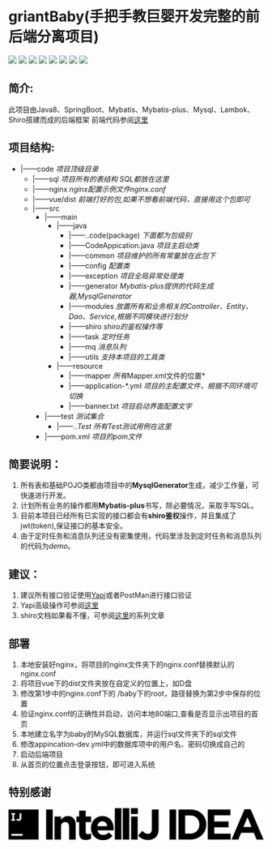# griantBaby(手把手教巨婴开发完整的前后端分离项目)

![](https://badgen.net/badge/License/MIT/blue) ![](https://badgen.net/badge/Maven/3.0+/green) ![](https://badgen.net/badge/JDK/1.8+/orange) ![](https://badgen.net/badge/SpringBoot/2.0+/pink) ![](https://badgen.net/badge/Mysql/5.7+/purple) ![](https://badgen.net/badge/Shiro/1.5/yellow) [![](https://badgen.net/badge/Mybatis-plus/3.0+/green)](https://mp.baomidou.com/) ![](https://badgen.net/badge/author/jacksparrow414,Canon4G/cyan?list=|)

## 简介:
此项目由Java8、SpringBoot、Mybatis、Mybatis-plus、Mysql、Lambok、Shiro搭建而成的后端框架
前端代码参阅[这里](https://github.com/jacksparrow414/Vue)

## 项目结构:
- |——code                                                *项目顶级目录*
  - |——sql                                              *项目所有的表结构 SQL都放在这里*
  - |——nginx                                            *nginx配置示例文件nginx.conf*
  - |——vue/dist                                         *前端打好的包,如果不想看前端代码，直接用这个包即可*
  - |——src
     - |——main
         - |——java
           - |——..code(package)                         *下面都为包级别*
           - |——CodeAppication.java                  *项目主启动类*
           - |——common                               *项目维护的所有常量放在此包下*
           - |——config                               *配置类*
           - |——exception                            *项目全局异常处理类*
           - |——generator                            *Mybatis-plus提供的代码生成器,MysqlGenerator*
           - |——modules                              *放置所有和业务相关的Controller、Entity、Dao、Service,根据不同模块进行划分*
           - |——shiro                                *shiro的鉴权操作等*
           - |——task                                 *定时任务*
           - |——mq                                   *消息队列*
           - |——utils                                *支持本项目的工具类*
       - |——resource
          - |——mapper                                  *所有*Mapper.xml文件的位置*
          - |——application-*.yml                       *项目的主配置文件，根据不同环境可切换*
          - |——banner.txt                              *项目启动界面配置文字*
    - |——test                                          *测试集合*
       - |——..*Test                                    *所有*Test测试用例在这里*
    - |——pom.xml                                       *项目的pom文件*

## 简要说明：
1. 所有表和基础POJO类都由项目中的**MysqlGenerator**生成，减少工作量，可快速进行开发。
2. 计划所有业务的操作都用**Mybatis-plus**书写，除必要情况，采取手写SQL。
3. 目前本项目已经所有已实现的接口都会有**shiro鉴权**操作，并且集成了jwt(token),保证接口的基本安全。
4. 由于定时任务和消息队列还没有密集使用，代码里涉及到定时任务和消息队列的代码为*demo*。
## 建议：
1. 建议所有接口验证使用[Yapi](http://yapi.demo.qunar.com/)或者PostMan进行接口验证
2. Yapi高级操作可参阅[这里](https://www.bookstack.cn/read/YApi-zh/README.md)
3. shiro文档如果看不懂，可参阅[这里](https://blog.csdn.net/dghkgjlh/article/details/88725508)的系列文章
## 部署
1. 本地安装好nginx，将项目的nginx文件夹下的nginx.conf替换默认的nginx.conf
2. 将项目vue下的dist文件夹放在自定义的位置上，如D盘
3. 修改第1步中的nginx.conf下的 /baby下的root，路径替换为第2步中保存的位置
4. 验证nginx.conf的正确性并启动，访问本地80端口,查看是否显示出项目的首页
5. 本地建立名字为baby的MySQL数据库，并运行sql文件夹下的sql文件
6. 修改appincation-dev.yml中的数据库项中的用户名、密码切换成自己的
7. 启动后端项目
8. 从首页的位置点击登录按钮，即可进入系统
## 特别感谢
[![JetBrains对本项目的支持](https://github.com/jacksparrow414/griantBaby/blob/master/logo-text.png)]( https://www.jetbrains.com/?from=https://github.com/jacksparrow414/griantBaby)
